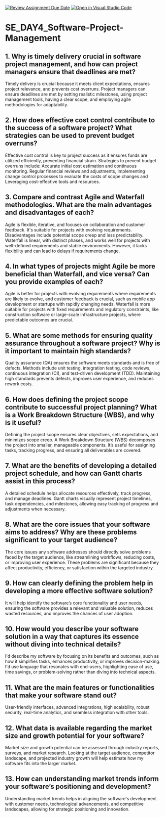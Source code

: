 [![Review Assignment Due Date](https://classroom.github.com/assets/deadline-readme-button-22041afd0340ce965d47ae6ef1cefeee28c7c493a6346c4f15d667ab976d596c.svg)](https://classroom.github.com/a/9pw6JKcu)
[![Open in Visual Studio Code](https://classroom.github.com/assets/open-in-vscode-2e0aaae1b6195c2367325f4f02e2d04e9abb55f0b24a779b69b11b9e10269abc.svg)](https://classroom.github.com/online_ide?assignment_repo_id=18440022&assignment_repo_type=AssignmentRepo)
# SE_DAY4_Software-Project-Management
## 1. Why is timely delivery crucial in software project management, and how can project managers ensure that deadlines are met?
Timely delivery is crucial because it meets client expectations, ensures project relevance, and prevents cost overruns. Project managers can ensure deadlines are met by setting realistic milestones, using project management tools, having a clear scope, and employing agile methodologies for adaptability. 
## 2. How does effective cost control contribute to the success of a software project? What strategies can be used to prevent budget overruns?
Effective cost control is key to project success as it ensures funds are utilized efficiently, preventing financial strain. Strategies to prevent budget overruns include: Accurate initial cost estimation and continuous monitoring. Regular financial reviews and adjustments, Implementing change control processes to evaluate the costs of scope changes and Leveraging cost-effective tools and resources.
## 3. Compare and contrast Agile and Waterfall methodologies. What are the main advantages and disadvantages of each?
Agile is flexible, iterative, and focuses on collaboration and customer feedback. It's suitable for projects with evolving requirements. Disadvantages include potential scope creep and less predictability.
Waterfall is linear, with distinct phases, and works well for projects with well-defined requirements and stable environments. However, it lacks flexibility and can lead to delays if requirements change.
## 4. In what types of projects might Agile be more beneficial than Waterfall, and vice versa? Can you provide examples of each?
Agile is better for projects with evolving requirements where requirements are likely to evolve, and customer feedback is crucial, such as mobile app development or startups with rapidly changing needs.
Waterfall is more suitable for projects with fixed requirements and regulatory constraints, like construction software or large-scale infrastructure projects, where predictable outcomes are crucial.
## 5. What are some methods for ensuring quality assurance throughout a software project? Why is it important to maintain high standards?
Quality assurance (QA) ensures the software meets standards and is free of defects. Methods include unit testing, integration testing, code reviews, continuous integration (CI), and test-driven development (TDD). Maintaining high standards prevents defects, improves user experience, and reduces rework costs.
## 6. How does defining the project scope contribute to successful project planning? What is a Work Breakdown Structure (WBS), and why is it useful?
Defining the project scope ensures clear objectives, sets expectations, and minimizes scope creep. A Work Breakdown Structure (WBS) decomposes the project into smaller, manageable components. It’s useful for assigning tasks, tracking progress, and ensuring all deliverables are covered.
## 7. What are the benefits of developing a detailed project schedule, and how can Gantt charts assist in this process?
A detailed schedule helps allocate resources effectively, track progress, and manage deadlines. Gantt charts visually represent project timelines, task dependencies, and milestones, allowing easy tracking of progress and adjustments when necessary.
## 8. What are the core issues that your software aims to address? Why are these problems significant to your target audience?
The core issues any software addresses should directly solve problems faced by the target audience, like streamlining workflows, reducing costs, or improving user experience. These problems are significant because they affect productivity, efficiency, or satisfaction within the targeted industry.
## 9. How can clearly defining the problem help in developing a more effective software solution?
It will help  identify the software’s core functionality and user needs, ensuring the software provides a relevant and valuable solution, reduces wasted resources, and improves the chances of user adoption.
## 10. How would you describe your software solution in a way that captures its essence without diving into technical details?
I'd describe my software by focusing on its benefits and outcomes, such as how it simplifies tasks, enhances productivity, or improves decision-making. I'd use language that resonates with end-users, highlighting ease of use, time savings, or problem-solving rather than diving into technical aspects.
## 11. What are the main features or functionalities that make your software stand out?
User-friendly interfaces, advanced integrations, high scalability, robust security, real-time analytics, and seamless integration with other tools. 
## 12. What data is available regarding the market size and growth potential for your software?
Market size and growth potential can be assessed through industry reports, surveys, and market research. Looking at the target audience, competitor landscape, and projected industry growth will help estimate how my software fits into the larger market. 
## 13. How can understanding market trends inform your software’s positioning and development?
Understanding market trends helps in aligning the software's development with customer needs, technological advancements, and competitive landscapes, allowing for strategic positioning and innovation.
